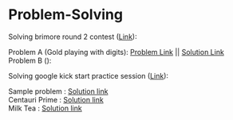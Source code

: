 # Problem-Solving

Solving brimore round 2 contest (<a href = "https://codeforces.com/gym/349178">Link</a>):

Problem A (Gold playing with digits): 
<a href = "https://codeforces.com/gym/349178/problem/A">Problem Link</a> || 
<a href = "https://github.com/AmrMomtaz/Problem-Solving/blob/main/PYTHON/Brinmore2021/ProblemA.py">Solution Link</a><br>
Problem B (): 

Solving google kick start practice session (<a href = "https://codingcompetitions.withgoogle.com/kickstart/round/00000000008f4332">Link</a>):<br>

Sample problem : <a href = "https://github.com/AmrMomtaz/Problem-Solving/blob/main/PYTHON/google_practice_kickstart_2022/Sample_Problem.py">Solution link </a><br>
Centauri Prime : <a href = "https://github.com/AmrMomtaz/Problem-Solving/blob/main/PYTHON/google_practice_kickstart_2022/Centauri_Prime.py">Solution link </a><br>
Milk Tea : <a href = "https://github.com/AmrMomtaz/Problem-Solving/blob/main/JAVA/src/google_practice_kickstart_2022/Milk_Tea.java">Solution link </a><br>


